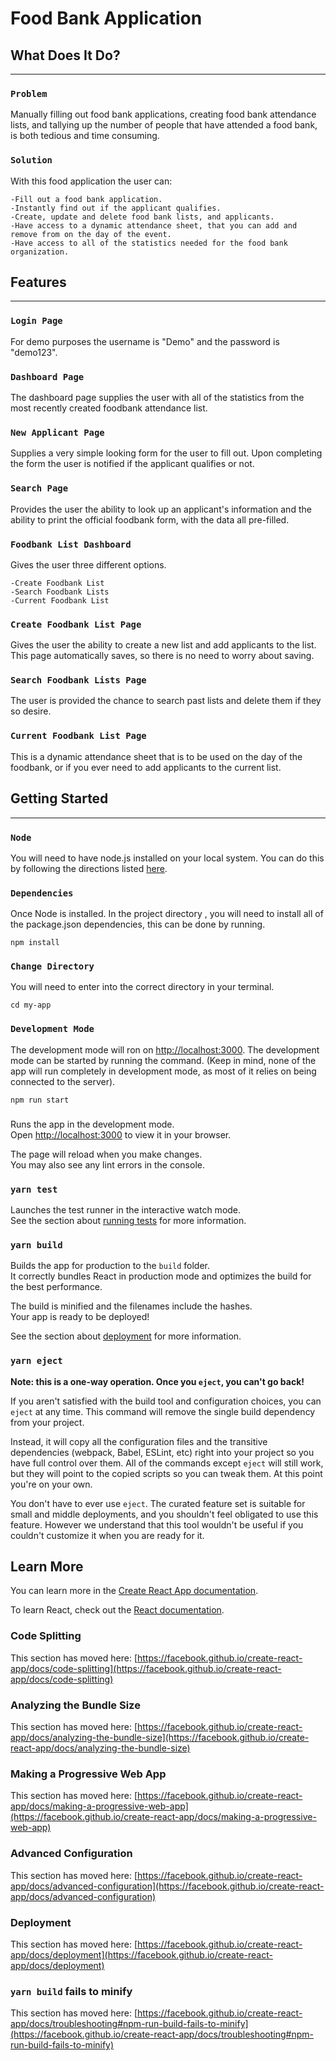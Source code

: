 # Food Bank Application


## What Does It Do?
-----

### `Problem`
Manually filling out food bank applications, creating food bank attendance lists, and tallying up the number of people that have attended a food bank, is both tedious and time consuming.  

### `Solution`
With this food application the user can:

    -Fill out a food bank application.
    -Instantly find out if the applicant qualifies.
    -Create, update and delete food bank lists, and applicants.
    -Have access to a dynamic attendance sheet, that you can add and remove from on the day of the event.
    -Have access to all of the statistics needed for the food bank organization.
 

## Features
-----
### `Login Page`
For demo purposes the username is "Demo" and the password is "demo123".

### `Dashboard Page`
The dashboard page supplies the user with all of the statistics from the most recently created foodbank attendance list.

### `New Applicant Page`
Supplies a very simple looking form for the user to fill out.  Upon completing the form the user is notified if the applicant qualifies or not.

### `Search Page`
Provides the user the ability to look up an applicant's information and the ability to print the official foodbank form, with the data all pre-filled.

### `Foodbank List Dashboard`
Gives the user three different options.


    -Create Foodbank List
    -Search Foodbank Lists
    -Current Foodbank List

### `Create Foodbank List Page`
Gives the user the ability to create a new list and add applicants to the list.  This page automatically saves, so there is no need to worry about saving.

### `Search Foodbank Lists Page`
The user is provided the chance to search past lists and delete them if they so desire.

### `Current Foodbank List Page`
This is a dynamic attendance sheet that is to be used on the day of the foodbank, or if you ever need to add applicants to the current list.


## Getting Started
----
### `Node`
You will need to have node.js installed on your local system.  You can do this by following the directions listed [here](https://nodejs.org/en/).

### `Dependencies` 
Once Node is installed.  In the project directory , you will need to install all of the package.json dependencies, this can be done by running. 

    npm install

### `Change Directory`
You will need to enter into the correct directory in your terminal.

    cd my-app

### `Development Mode` 
The development mode will ron on [http://localhost:3000](http://localhost:3000).  The development mode can be started by running the command.  (Keep in mind, none of the app will run completely in development mode, as most of it relies on being connected to the server).

    npm run start



###

###
Runs the app in the development mode.\
Open [http://localhost:3000](http://localhost:3000) to view it in your browser.

The page will reload when you make changes.\
You may also see any lint errors in the console.

### `yarn test`

Launches the test runner in the interactive watch mode.\
See the section about [running tests](https://facebook.github.io/create-react-app/docs/running-tests) for more information.

### `yarn build`

Builds the app for production to the `build` folder.\
It correctly bundles React in production mode and optimizes the build for the best performance.

The build is minified and the filenames include the hashes.\
Your app is ready to be deployed!

See the section about [deployment](https://facebook.github.io/create-react-app/docs/deployment) for more information.

### `yarn eject`

**Note: this is a one-way operation. Once you `eject`, you can't go back!**

If you aren't satisfied with the build tool and configuration choices, you can `eject` at any time. This command will remove the single build dependency from your project.

Instead, it will copy all the configuration files and the transitive dependencies (webpack, Babel, ESLint, etc) right into your project so you have full control over them. All of the commands except `eject` will still work, but they will point to the copied scripts so you can tweak them. At this point you're on your own.

You don't have to ever use `eject`. The curated feature set is suitable for small and middle deployments, and you shouldn't feel obligated to use this feature. However we understand that this tool wouldn't be useful if you couldn't customize it when you are ready for it.

## Learn More

You can learn more in the [Create React App documentation](https://facebook.github.io/create-react-app/docs/getting-started).

To learn React, check out the [React documentation](https://reactjs.org/).

### Code Splitting

This section has moved here: [https://facebook.github.io/create-react-app/docs/code-splitting](https://facebook.github.io/create-react-app/docs/code-splitting)

### Analyzing the Bundle Size

This section has moved here: [https://facebook.github.io/create-react-app/docs/analyzing-the-bundle-size](https://facebook.github.io/create-react-app/docs/analyzing-the-bundle-size)

### Making a Progressive Web App

This section has moved here: [https://facebook.github.io/create-react-app/docs/making-a-progressive-web-app](https://facebook.github.io/create-react-app/docs/making-a-progressive-web-app)

### Advanced Configuration

This section has moved here: [https://facebook.github.io/create-react-app/docs/advanced-configuration](https://facebook.github.io/create-react-app/docs/advanced-configuration)

### Deployment

This section has moved here: [https://facebook.github.io/create-react-app/docs/deployment](https://facebook.github.io/create-react-app/docs/deployment)

### `yarn build` fails to minify

This section has moved here: [https://facebook.github.io/create-react-app/docs/troubleshooting#npm-run-build-fails-to-minify](https://facebook.github.io/create-react-app/docs/troubleshooting#npm-run-build-fails-to-minify)
